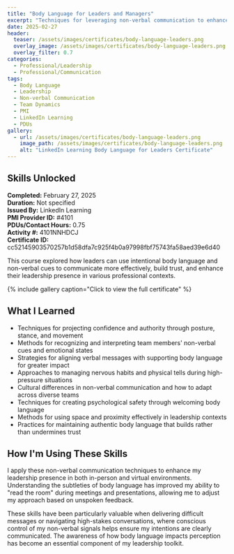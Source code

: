 ```yaml
---
title: "Body Language for Leaders and Managers"
excerpt: "Techniques for leveraging non-verbal communication to enhance leadership presence and team engagement"
date: 2025-02-27
header:
  teaser: /assets/images/certificates/body-language-leaders.png
  overlay_image: /assets/images/certificates/body-language-leaders.png
  overlay_filter: 0.7
categories:
  - Professional/Leadership
  - Professional/Communication
tags:
  - Body Language
  - Leadership
  - Non-verbal Communication
  - Team Dynamics
  - PMI
  - LinkedIn Learning
  - PDUs
gallery:
  - url: /assets/images/certificates/body-language-leaders.png
    image_path: /assets/images/certificates/body-language-leaders.png
    alt: "LinkedIn Learning Body Language for Leaders Certificate"
---
```


## Skills Unlocked

**Completed:** February 27, 2025  
**Duration:** Not specified  
**Issued By:** LinkedIn Learning  
**PMI Provider ID:** #4101  
**PDUs/Contact Hours:** 0.75  
**Activity #:** 4101NNHDCJ  
**Certificate ID:** cc52145903570257b1d58dfa7c925f4b0a97998fbf75743fa58aed39e6d40

This course explored how leaders can use intentional body language and non-verbal cues to communicate more effectively, build trust, and enhance their leadership presence in various professional contexts.

{% include gallery caption="Click to view the full certificate" %}

## What I Learned

* Techniques for projecting confidence and authority through posture, stance, and movement
* Methods for recognizing and interpreting team members' non-verbal cues and emotional states
* Strategies for aligning verbal messages with supporting body language for greater impact
* Approaches to managing nervous habits and physical tells during high-pressure situations
* Cultural differences in non-verbal communication and how to adapt across diverse teams
* Techniques for creating psychological safety through welcoming body language
* Methods for using space and proximity effectively in leadership contexts
* Practices for maintaining authentic body language that builds rather than undermines trust

## How I'm Using These Skills

I apply these non-verbal communication techniques to enhance my leadership presence in both in-person and virtual environments. Understanding the subtleties of body language has improved my ability to "read the room" during meetings and presentations, allowing me to adjust my approach based on unspoken feedback.

These skills have been particularly valuable when delivering difficult messages or navigating high-stakes conversations, where conscious control of my non-verbal signals helps ensure my intentions are clearly communicated. The awareness of how body language impacts perception has become an essential component of my leadership toolkit.
